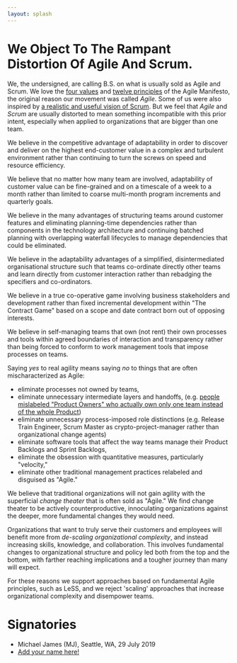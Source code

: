 ```yaml
---
layout: splash
---
```

# We Object To The Rampant Distortion Of Agile And Scrum.

We, the undersigned, are calling B.S. on what is usually sold as Agile
and Scrum. We love the [four values](https://agilemanifesto.org) and
[twelve principles](https://agilemanifesto.org/principles.html) of the
Agile Manifesto, the original reason our movement was called *Agile*.
Some of us were also inspired by
[a realistic and useful vision of Scrum](a-realistic-and-useful-vision-of-scrum/).
But we feel that _Agile_ and _Scrum_ are usually distorted to mean
something incompatible with this prior intent, especially when applied
to organizations that are bigger than one team.

We believe in the competitive advantage of adaptability in order to
  discover and deliver on the highest end-customer value in a complex
  and turbulent environment rather than continuing to turn the screws
  on speed and resource efficiency. 

We believe that no matter how many team are involved, adaptability of
 customer value can be fine-grained and on a timescale of a week to a
 month rather than limited to coarse multi-month program increments
 and quarterly goals.
 
We believe in the many advantages of structuring teams around
  customer features and eliminating planning-time dependencies rather
  than components in the technology architecture and continuing
  batched planning with overlapping waterfall lifecycles to manage
  dependencies that could be eliminated.
  
We believe in the adaptability advantages of a simplified,
  disintermediated organisational structure such that teams
  co-ordinate directly other teams and learn directly from customer
  interaction rather than rebadging the specifiers and co-ordinators.
  
We believe in a true co-operative game involving business
  stakeholders and development rather than fixed incremental
  development within "The Contract Game" based on a scope and date
  contract born out of opposing interests.
  
We believe in self-managing teams that own (not rent) their own
  processes and tools within agreed boundaries of interaction and
  transparency rather than being forced to conform to work management
  tools that impose processes on teams.

Saying *yes* to real agility means saying *no* to things that are
often mischaracterized as Agile: 
* eliminate processes not owned by teams,
* eliminate unnecessary intermediate layers and handoffs, (e.g. [people
  mislabeled "Product Owners" who actually own only one team instead of the
  whole Product](https://seattlescrum.com/downloads/Why-Scrum-Isnt-Making-Your-Organization-Very-Agile-Product-Owner-Misconceptions.pdf)) 
* eliminate unnecessary process-imposed role distinctions (e.g. Release
  Train Engineer, Scrum Master as crypto-project-manager rather than
  organizational change agents) 
* eliminate software tools that affect the way teams manage their
Product Backlogs and Sprint Backlogs,
* eliminate the obsession with quantitative measures, particularly
  "velocity,"
* eliminate other traditional management practices relabeled and
  disguised as "Agile."

We believe that traditional organizations will not gain agility with
the superficial _change theater_ that is often sold as "Agile."  We
find change theater to be actively counterproductive, innoculating
organizations against the deeper, more fundamental changes they would
need.

Organizations that want to truly serve their customers and employees
will benefit more from _de-scaling organizational complexity_, and
instead increasing skills, knowledge, and collaboration.  This
involves fundamental changes to organizational structure and policy
led both from the top and the bottom, with farther reaching
implications and a tougher journey than many will expect.

For these reasons we support approaches based on fundamental Agile
principles, such as LeSS, and we reject 'scaling' approaches that
increase organizational complexity and disempower teams.

# Signatories
* Michael James (MJ), Seattle, WA, 29 July 2019
* [Add your name here!](/how/)

